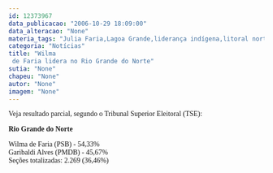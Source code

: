 ```yaml
---
id: 12373967
data_publicacao: "2006-10-29 18:09:00"
data_alteracao: "None"
materia_tags: "Julia Faria,Lagoa Grande,liderança indígena,litoral norte"
categoria: "Notícias"
title: "Wilma
 de Faria lidera no Rio Grande do Norte"
sutia: "None"
chapeu: "None"
autor: "None"
imagem: "None"
---
```

<p><P><FONT face=Verdana>Veja&nbsp;resultado parcial,&nbsp;segundo o Tribunal Superior Eleitoral (TSE):</FONT></P></p>
<p><P><FONT face=Verdana><STRONG>Rio Grande do Norte</STRONG></FONT></P></p>
<p><P><FONT face=Verdana>Wilma de Faria (PSB) - 54,33%&nbsp;<BR>Garibaldi Alves (PMDB) - 45,67%<BR>Seções totalizadas: 2.269 (36,46%)</FONT></P> </p>
